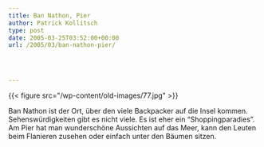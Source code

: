 ```yaml
---
title: Ban Nathon, Pier
author: Patrick Kollitsch
type: post
date: 2005-03-25T03:52:00+00:00
url: /2005/03/ban-nathon-pier/




---
```

{{< figure src="/wp-content/old-images/77.jpg" >}}

Ban Nathon ist der Ort, über den viele Backpacker auf die Insel kommen. Sehenswürdigkeiten gibt es nicht viele. Es ist eher ein &#8220;Shoppingparadies&#8221;. Am Pier hat man wunderschöne Aussichten auf das Meer, kann den Leuten beim Flanieren zusehen oder einfach unter den Bäumen sitzen.